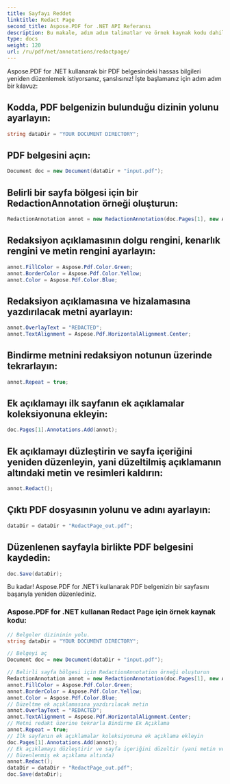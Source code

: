 ```yaml
---
title: Sayfayı Reddet
linktitle: Redact Page
second_title: Aspose.PDF for .NET API Referansı
description: Bu makale, adım adım talimatlar ve örnek kaynak kodu dahil olmak üzere Aspose.PDF for .NET kullanarak bir PDF sayfasının nasıl yeniden düzenleneceğini açıklamaktadır.
type: docs
weight: 120
url: /ru/pdf/net/annotations/redactpage/
---
```

Aspose.PDF for .NET kullanarak bir PDF belgesindeki hassas bilgileri yeniden düzenlemek istiyorsanız, şanslısınız! İşte başlamanız için adım adım bir kılavuz:

## Kodda, PDF belgenizin bulunduğu dizinin yolunu ayarlayın:

```csharp
string dataDir = "YOUR DOCUMENT DIRECTORY";
```

## PDF belgesini açın:

```csharp
Document doc = new Document(dataDir + "input.pdf");
```

## Belirli bir sayfa bölgesi için bir RedactionAnnotation örneği oluşturun:

```csharp
RedactionAnnotation annot = new RedactionAnnotation(doc.Pages[1], new Aspose.Pdf.Rectangle(200, 500, 300, 600));
```

## Redaksiyon açıklamasının dolgu rengini, kenarlık rengini ve metin rengini ayarlayın:

```csharp
annot.FillColor = Aspose.Pdf.Color.Green;
annot.BorderColor = Aspose.Pdf.Color.Yellow;
annot.Color = Aspose.Pdf.Color.Blue;
```

## Redaksiyon açıklamasına ve hizalamasına yazdırılacak metni ayarlayın:

```csharp
annot.OverlayText = "REDACTED";
annot.TextAlignment = Aspose.Pdf.HorizontalAlignment.Center;
```

## Bindirme metnini redaksiyon notunun üzerinde tekrarlayın:

```csharp
annot.Repeat = true;
```

## Ek açıklamayı ilk sayfanın ek açıklamalar koleksiyonuna ekleyin:

```csharp
doc.Pages[1].Annotations.Add(annot);
```

## Ek açıklamayı düzleştirin ve sayfa içeriğini yeniden düzenleyin, yani düzeltilmiş açıklamanın altındaki metin ve resimleri kaldırın:

```csharp
annot.Redact();
```

## Çıktı PDF dosyasının yolunu ve adını ayarlayın:

```csharp
dataDir = dataDir + "RedactPage_out.pdf";
```

## Düzenlenen sayfayla birlikte PDF belgesini kaydedin:

```csharp
doc.Save(dataDir);
```

Bu kadar! Aspose.PDF for .NET'i kullanarak PDF belgenizin bir sayfasını başarıyla yeniden düzenlediniz.

### Aspose.PDF for .NET kullanan Redact Page için örnek kaynak kodu:

```csharp
// Belgeler dizininin yolu.
string dataDir = "YOUR DOCUMENT DIRECTORY";

// Belgeyi aç
Document doc = new Document(dataDir + "input.pdf");

// Belirli sayfa bölgesi için RedactionAnnotation örneği oluşturun
RedactionAnnotation annot = new RedactionAnnotation(doc.Pages[1], new Aspose.Pdf.Rectangle(200, 500, 300, 600));
annot.FillColor = Aspose.Pdf.Color.Green;
annot.BorderColor = Aspose.Pdf.Color.Yellow;
annot.Color = Aspose.Pdf.Color.Blue;
// Düzeltme ek açıklamasına yazdırılacak metin
annot.OverlayText = "REDACTED";
annot.TextAlignment = Aspose.Pdf.HorizontalAlignment.Center;
// Metni redakt üzerine tekrarla Bindirme Ek Açıklama
annot.Repeat = true;
// İlk sayfanın ek açıklamalar koleksiyonuna ek açıklama ekleyin
doc.Pages[1].Annotations.Add(annot);
// Ek açıklamayı düzleştirir ve sayfa içeriğini düzeltir (yani metin ve resmi kaldırır)
// Düzenlenmiş ek açıklama altında)
annot.Redact();
dataDir = dataDir + "RedactPage_out.pdf";
doc.Save(dataDir);
```
